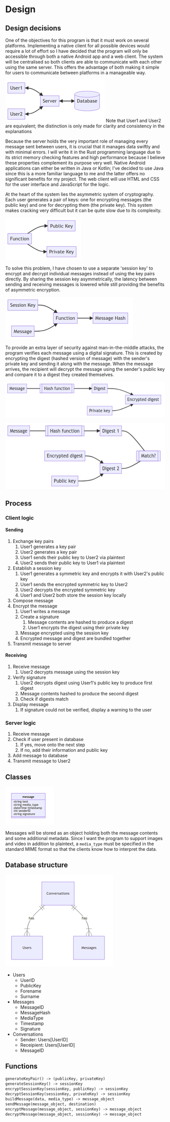 # Design

## Design decisions

One of the objectives for this program is that it must work on several platforms. Implementing a native client for all possible devices would require a lot of effort so I have decided that the program will only be accessible through both a native Android app and a web client. The system will be centralised so both clients are able to communicate with each other using the same server. This offers the advantage of both making it simple for users to communicate between platforms in a manageable way.

![Client-server architecture](../assets/client-server.png)
Note that User1 and User2 are equivalent; the distinction is only made for clarity and consistency in the explanations

Because the server holds the very important role of managing every message sent between users, it is crucial that it manages data swiftly and with minimal errors. I will write it in the Rust programming language due to its strict memory checking features and high performance because I believe these properties complement its purpose very well. Native Android applications can either be written in Java or Kotlin; I've decided to use Java since this is a more familiar language to me and the latter offers no significant benefits for my project. The web client will use HTML and CSS for the user interface and JavaScript for the logic.

At the heart of the system lies the asymmetric system of cryptography. Each user generates a pair of keys: one for encrypting messages (the public key) and one for decrypting them (the private key). This system makes cracking very difficult but it can be quite slow due to its complexity.

![A function generates a public and a private key](../assets/key-pair.png)

To solve this problem, I have chosen to use a separate 'session key' to encrypt and decrypt individual messages instead of using the key pairs directly. By sharing the session key asymmetrically, the latency between sending and receiving messages is lowered while still providing the benefits of asymmetric encryption.

![A message and a session key are passed through a function to produce a hashed message](../assets/encrypt-message.png)

To provide an extra layer of security against man-in-the-middle attacks, the program verifies each message using a digital signature. This is created by encrypting the digest (hashed version of message) with the sender's private key and sending it along with the message. When the message arrives, the recipient will decrypt the message using the sender's public key and compare it to a digest they created themselves.

![Creating a signature](../assets/create-sig.png)

![Verifying a signature](../assets/verify-sig.png)

## Process

### Client logic

#### Sending

1. Exchange key pairs
    1. User1 generates a key pair
    2. User2 generates a key pair
    3. User1 sends their public key to User2 via plaintext
    4. User2 sends their public key to User1 via plaintext
2. Establish a session key
    1. User1 generates a symmetric key and encrypts it with User2's public key
    2. User1 sends the encrypted symmetric key to User2
    3. User2 decrypts the encrypted symmetric key
    4. User1 and User2 both store the session key locally
3. Compose message
4. Encrypt the message
    1. User1 writes a message
    2. Create a signature
        1. Message contents are hashed to produce a digest
        2. User1 encrypts the digest using their private key
    3. Message encrypted using the session key
    4. Encrypted message and digest are bundled together
5. Transmit message to server

#### Receiving

1. Receive message
    1. User2 decrypts message using the session key
2. Verify signature
    1. User2 decrypts digest using User1's public key to produce first digest
    2. Message contents hashed to produce the second digest
    3. Check if digests match
3. Display message
    1. If signature could not be verified, display a warning to the user

### Server logic

1. Receive message
2. Check if user present in database
    1. If yes, move onto the next step
    1. If no, add their information and public key
3. Add message to database
4. Transmit message to User2

## Classes

![Class diagram](../assets/classes.png)

Messages will be stored as an object holding both the message contents and some additional metadata. Since I want the program to support images and video in addition to plaintext, a `media_type` must be specified in the standard MIME format so that the clients know how to interpret the data.

## Database structure

![Entity relationship diagram](../assets/erd.png)

- Users
    - UserID
    - PublicKey
    - Forename
    - Surname
- Messages
    - MessageID
    - MessageHash
    - MediaType
    - Timestamp
    - Signature
- Conversations
    - Sender: Users[UserID]
    - Receipient: Users[UserID]
    - MessageID

## Functions

```
generateKeyPair() -> (publicKey, privateKey)
generateSessionKey() -> sessionKey
encryptSessionKey(sessionKey, publicKey) -> sessionKey
decryptSessionKey(sessionKey, privateKey) -> sessionKey
buildMessage(data, media_type) -> message_object
sendMessage(message_object, destination)
encryptMessage(message_object, sessionKey) -> message_object
decryptMessage(message_object, sessionKey) -> message_object
```
